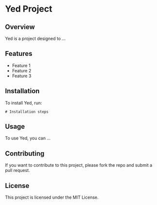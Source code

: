 # Yed Project

## Overview
Yed is a project designed to ...

## Features
- Feature 1
- Feature 2
- Feature 3

## Installation
To install Yed, run:
```
# Installation steps
```

## Usage
To use Yed, you can ...

## Contributing
If you want to contribute to this project, please fork the repo and submit a pull request.

## License
This project is licensed under the MIT License.